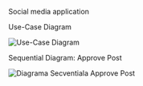 Social media application

Use-Case Diagram

![Use-Case Diagram](https://github.com/user-attachments/assets/afee8b06-ab93-444d-b38f-ffaaed6d3a98)

Sequential Diagram: Approve Post

![Diagrama Secventiala Approve Post](https://github.com/user-attachments/assets/e17c9603-9699-441f-952e-3bad06a33646)
